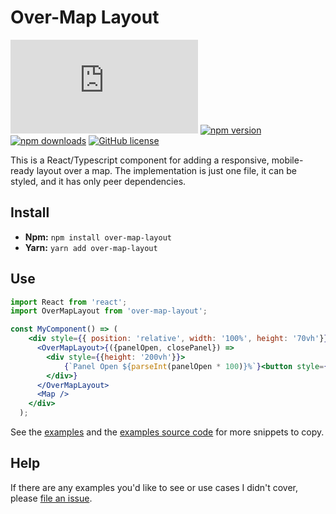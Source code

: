 # Over-Map Layout

![gzip size](http://img.badgesize.io/https://unpkg.com/over-map-layout/dist/index.js?compression=gzip&style=for-the-badge)
[![npm version](https://img.shields.io/npm/v/over-map-layout.svg?style=for-the-badge)](https://www.npmjs.com/package/over-map-layout)
[![npm downloads](https://img.shields.io/npm/dm/over-map-layout.svg?style=for-the-badge)](https://www.npmjs.com/package/over-map-layout)
[![GitHub license](https://img.shields.io/badge/license-MIT-blue.svg?style=for-the-badge)](https://en.wikipedia.org/wiki/MIT_License)

This is a React/Typescript component for adding a responsive, mobile-ready layout over a map. The implementation is just one file, it can be styled, and it has only peer dependencies.

## Install

- **Npm:** `npm install over-map-layout`
- **Yarn:** `yarn add over-map-layout`

## Use

```jsx
import React from 'react';
import OverMapLayout from 'over-map-layout';

const MyComponent() => (
    <div style={{ position: 'relative', width: '100%', height: '70vh'}}>
      <OverMapLayout>{({panelOpen, closePanel}) =>
        <div style={{height: '200vh'}}>
            {`Panel Open ${parseInt(panelOpen * 100)}%`}<button style={{opacity: panelOpen}} onClick={closePanel}>Close Panel</button>
        </div>}
      </OverMapLayout>
      <Map />
    </div>
  );
```

See the [examples](https://benshope.github.io/over-map-layout) and the [examples source code](https://github.com/benshope/over-map-layout/blob/master/stories.tsx) for more snippets to copy.

## Help

If there are any examples you'd like to see or use cases I didn't cover, please [file an issue](https://github.com/benshope/over-map-layout/issues/new).
